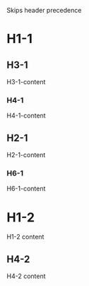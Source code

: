 Skips header precedence

# H1-1

## H3-1
H3-1-content

### H4-1
H4-1-content

## H2-1
H2-1-content

### H6-1
H6-1-content

# H1-2
H1-2 content

## H4-2
H4-2 content
